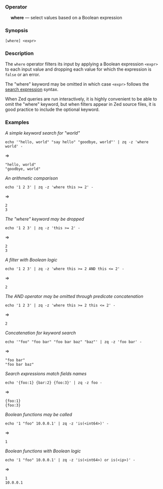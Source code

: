 ### Operator

&emsp; **where** &mdash; select values based on a Boolean expression

### Synopsis
```
[where] <expr>
```
### Description

The `where` operator filters its input by applying a Boolean expression `<expr>`
to each input value and dropping each value for which the expression is `false`
or an error.

The "where" keyword may be omitted in which case `<expr>` follows
the [search expression](../language.md#search-expressions) syntax.

When Zed queries are run interactively, it is highly convenient to be able to omit
the "where" keyword, but when filters appear in Zed source files, it is good practice
to include the optional keyword.

### Examples

_A simple keyword search for "world"_
```mdtest-command
echo '"hello, world" "say hello" "goodbye, world"' | zq -z 'where world' -
```
=>
```mdtest-output
"hello, world"
"goodbye, world"
```
_An arithmetic comparison_
```mdtest-command
echo '1 2 3' | zq -z 'where this >= 2' -
```
=>
```mdtest-output
2
3
```
_The "where" keyword may be dropped_
```mdtest-command
echo '1 2 3' | zq -z 'this >= 2' -
```
=>
```mdtest-output
2
3
```
_A filter with Boolean logic_
```mdtest-command
echo '1 2 3' | zq -z 'where this >= 2 AND this <= 2' -
```
=>
```mdtest-output
2
```
_The AND operator may be omitted through predicate concatenation_
```mdtest-command
echo '1 2 3' | zq -z 'where this >= 2 this <= 2' -
```
=>
```mdtest-output
2
```
_Concatenation for keyword search_
```mdtest-command
echo '"foo" "foo bar" "foo bar baz" "baz"' | zq -z 'foo bar' -
```
=>
```mdtest-output
"foo bar"
"foo bar baz"
```
_Search expressions match fields names_
```mdtest-command
echo '{foo:1} {bar:2} {foo:3}' | zq -z foo -
```
=>
```mdtest-output
{foo:1}
{foo:3}
```
_Boolean functions may be called_
```mdtest-command
echo '1 "foo" 10.0.0.1' | zq -z 'is(<int64>)' -
```
=>
```mdtest-output
1
```
_Boolean functions with Boolean logic_
```mdtest-command
echo '1 "foo" 10.0.0.1' | zq -z 'is(<int64>) or is(<ip>)' -
```
=>
```mdtest-output
1
10.0.0.1
```

